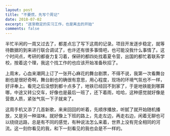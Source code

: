 ```yaml
---
layout: post
title: "不要慌，先写个周记"
date: 2018-07-02
excerpt: "逐渐稳定的实习工作，也是离去的开始"
comments: false
---
```


半忙半闲的一周又过去了，都差点忘了写下这周的记录。项目开发逐步稳定，就等待数据的到来进行联合调试了，也许还有很多事情吧，也可能没我什么事情了。这个时间点，考研的都奋力复习着，保研的都四处找着夏令营，出国的都忙着联系学校，按着这个理，我这个找工作的也应该开始准备秋招了。

上周末，心血来潮网上订了一张开心麻花的舞台剧票，不得不说，我第一次看舞台剧也是很好奇啊，舞台剧也的确很有意思，用心程度，现场的环境气氛也不一样，好评奉上。看完之后没想到都十点多了，地铁已经回不到家了，于是地铁能到哪算哪，中途又转公交车，好像也是最后一班了，还下着雨，哈哈，这种感觉就好像是营救人质，紧张气氛一下子就来了。

这周手机又添了几首新歌，来来回回的听着，先顺序播放，听腻了就开始随机播放，又是另一种滋味。就好像上下班的路上，先走左边，再走右边，闲着无聊也可以绕绕远路，总是有不同的感觉，有种说法怎么来着，世界上没有完全相同的河流。这一刻你看见的我，和下一刻看见的我也会是不一样的。

